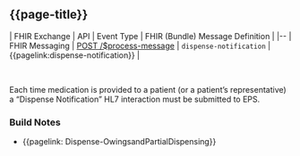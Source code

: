 ## {{page-title}}

| FHIR Exchange | API | Event Type | FHIR (Bundle) Message Definition |
|--
| FHIR Messaging | [POST /$process-message](https://digital.nhs.uk/developer/api-catalogue/electronic-prescription-service-fhir#api-Dispensing-send-dispense-notification-message) | `dispense-notification` | {{pagelink:dispense-notification}} |

<br>

Each time medication is provided to a patient (or a patient’s representative) a “Dispense Notification” HL7 interaction must be submitted to EPS.

### Build Notes

- {{pagelink: Dispense-OwingsandPartialDispensing}}


